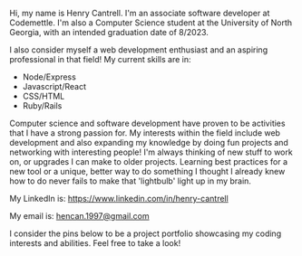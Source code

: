 Hi, my name is Henry Cantrell. I'm an associate software developer at Codemettle. I'm also a Computer Science student at the University of North Georgia, with an intended graduation date of 8/2023. 

I also consider myself a web development enthusiast and an aspiring professional in that field! My current skills are in:

+ Node/Express
+ Javascript/React
+ CSS/HTML
+ Ruby/Rails

Computer science and software development have proven to be activities that I have a strong passion for. My interests within the field include web development and also expanding my knowledge by doing fun projects and networking with interesting people! I'm always thinking of new stuff to work on, or upgrades I can make to older projects. Learning best practices for a new tool or a unique, better way to do something I thought I already knew how to do never fails to make that 'lightbulb' light up in my brain.

My LinkedIn is: https://www.linkedin.com/in/henry-cantrell

My email is: hencan.1997@gmail.com 

I consider the pins below to be a project portfolio showcasing my coding interests and abilities. Feel free to take a look!

<!---
Henry-Cantrell/Henry-Cantrell is a ✨ special ✨ repository because its `README.md` (this file) appears on your GitHub profile.
You can click the Preview link to take a look at your changes.
--->
